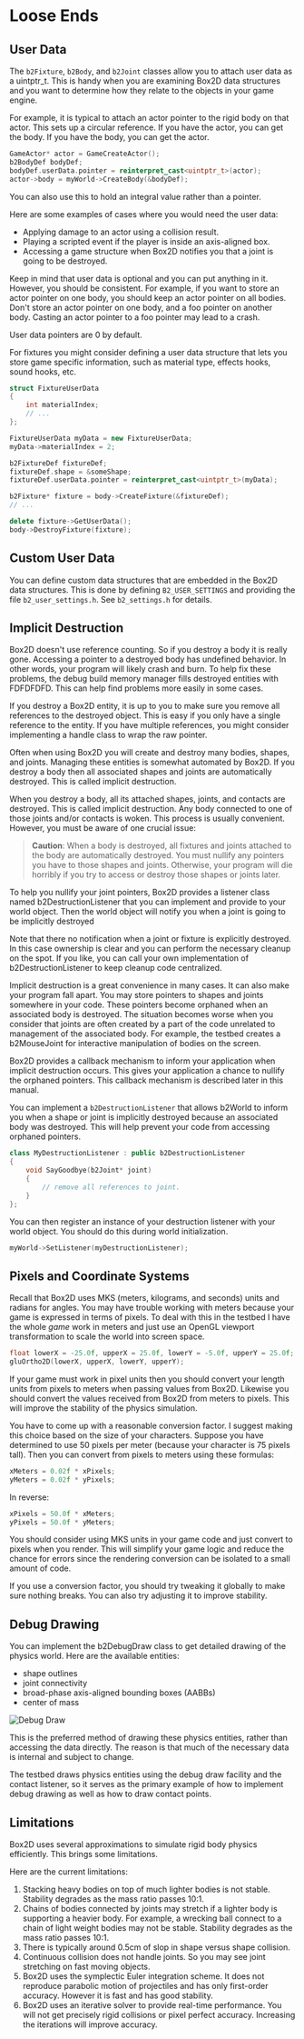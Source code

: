 # Loose Ends

## User Data
The `b2Fixture`, `b2Body`, and `b2Joint` classes allow you to attach user data
as a uintptr_t. This is handy when you are examining Box2D data
structures and you want to determine how they relate to the objects in
your game engine.

For example, it is typical to attach an actor pointer to the rigid body
on that actor. This sets up a circular reference. If you have the actor,
you can get the body. If you have the body, you can get the actor.

```cpp
GameActor* actor = GameCreateActor();
b2BodyDef bodyDef;
bodyDef.userData.pointer = reinterpret_cast<uintptr_t>(actor);
actor->body = myWorld->CreateBody(&bodyDef);
```

You can also use this to hold an integral value rather than a pointer.

Here are some examples of cases where you would need the user data:
-   Applying damage to an actor using a collision result.
-   Playing a scripted event if the player is inside an axis-aligned box.
-   Accessing a game structure when Box2D notifies you that a joint is
    going to be destroyed.

Keep in mind that user data is optional and you can put anything in it.
However, you should be consistent. For example, if you want to store an
actor pointer on one body, you should keep an actor pointer on all
bodies. Don't store an actor pointer on one body, and a foo pointer on
another body. Casting an actor pointer to a foo pointer may lead to a
crash.

User data pointers are 0 by default.

For fixtures you might consider defining a user data structure that lets
you store game specific information, such as material type, effects
hooks, sound hooks, etc.

```cpp
struct FixtureUserData
{
    int materialIndex;
    // ...
};

FixtureUserData myData = new FixtureUserData;
myData->materialIndex = 2;

b2FixtureDef fixtureDef;
fixtureDef.shape = &someShape;
fixtureDef.userData.pointer = reinterpret_cast<uintptr_t>(myData);

b2Fixture* fixture = body->CreateFixture(&fixtureDef);
// ...

delete fixture->GetUserData();
body->DestroyFixture(fixture);
```

## Custom User Data
You can define custom data structures that are embedded in the Box2D data
structures. This is done by defining `B2_USER_SETTINGS` and providing the
file `b2_user_settings.h`. See `b2_settings.h` for details.

## Implicit Destruction
Box2D doesn't use reference counting. So if you destroy a body it is
really gone. Accessing a pointer to a destroyed body has undefined
behavior. In other words, your program will likely crash and burn. To
help fix these problems, the debug build memory manager fills destroyed
entities with FDFDFDFD. This can help find problems more easily in some
cases.

If you destroy a Box2D entity, it is up to you to make sure you remove
all references to the destroyed object. This is easy if you only have a
single reference to the entity. If you have multiple references, you
might consider implementing a handle class to wrap the raw pointer.

Often when using Box2D you will create and destroy many bodies, shapes,
and joints. Managing these entities is somewhat automated by Box2D. If
you destroy a body then all associated shapes and joints are
automatically destroyed. This is called implicit destruction.

When you destroy a body, all its attached shapes, joints, and contacts
are destroyed. This is called implicit destruction. Any body connected
to one of those joints and/or contacts is woken. This process is usually
convenient. However, you must be aware of one crucial issue:

> **Caution**:
> When a body is destroyed, all fixtures and joints attached to the body
> are automatically destroyed. You must nullify any pointers you have to
> those shapes and joints. Otherwise, your program will die horribly if
> you try to access or destroy those shapes or joints later.

To help you nullify your joint pointers, Box2D provides a listener class
named b2DestructionListener that you can implement and provide to your
world object. Then the world object will notify you when a joint is
going to be implicitly destroyed

Note that there no notification when a joint or fixture is explicitly
destroyed. In this case ownership is clear and you can perform the
necessary cleanup on the spot. If you like, you can call your own
implementation of b2DestructionListener to keep cleanup code
centralized.

Implicit destruction is a great convenience in many cases. It can also
make your program fall apart. You may store pointers to shapes and
joints somewhere in your code. These pointers become orphaned when an
associated body is destroyed. The situation becomes worse when you
consider that joints are often created by a part of the code unrelated
to management of the associated body. For example, the testbed creates a
b2MouseJoint for interactive manipulation of bodies on the screen.

Box2D provides a callback mechanism to inform your application when
implicit destruction occurs. This gives your application a chance to
nullify the orphaned pointers. This callback mechanism is described
later in this manual.

You can implement a `b2DestructionListener` that allows b2World to inform
you when a shape or joint is implicitly destroyed because an associated
body was destroyed. This will help prevent your code from accessing
orphaned pointers.

```cpp
class MyDestructionListener : public b2DestructionListener
{
    void SayGoodbye(b2Joint* joint)
    {
        // remove all references to joint.
    }
};
```

You can then register an instance of your destruction listener with your
world object. You should do this during world initialization.

```cpp
myWorld->SetListener(myDestructionListener);
```

## Pixels and Coordinate Systems
Recall that Box2D uses MKS (meters, kilograms, and seconds) units and
radians for angles. You may have trouble working with meters because
your game is expressed in terms of pixels. To deal with this in the
testbed I have the whole *game* work in meters and just use an OpenGL
viewport transformation to scale the world into screen space.

```cpp
float lowerX = -25.0f, upperX = 25.0f, lowerY = -5.0f, upperY = 25.0f;
gluOrtho2D(lowerX, upperX, lowerY, upperY);
```

If your game must work in pixel units then you should convert your
length units from pixels to meters when passing values from Box2D.
Likewise you should convert the values received from Box2D from meters
to pixels. This will improve the stability of the physics simulation.

You have to come up with a reasonable conversion factor. I suggest
making this choice based on the size of your characters. Suppose you
have determined to use 50 pixels per meter (because your character is 75
pixels tall). Then you can convert from pixels to meters using these
formulas:

```cpp
xMeters = 0.02f * xPixels;
yMeters = 0.02f * yPixels;
```

In reverse:

```cpp
xPixels = 50.0f * xMeters;
yPixels = 50.0f * yMeters;
```

You should consider using MKS units in your game code and just convert
to pixels when you render. This will simplify your game logic and reduce
the chance for errors since the rendering conversion can be isolated to
a small amount of code.

If you use a conversion factor, you should try tweaking it globally to
make sure nothing breaks. You can also try adjusting it to improve
stability.

## Debug Drawing
You can implement the b2DebugDraw class to get detailed drawing of the
physics world. Here are the available entities:
- shape outlines
- joint connectivity
- broad-phase axis-aligned bounding boxes (AABBs)
- center of mass

![Debug Draw](images/debug_draw.png)

This is the preferred method of drawing these physics entities, rather
than accessing the data directly. The reason is that much of the
necessary data is internal and subject to change.

The testbed draws physics entities using the debug draw facility and the
contact listener, so it serves as the primary example of how to
implement debug drawing as well as how to draw contact points.

## Limitations
Box2D uses several approximations to simulate rigid body physics
efficiently. This brings some limitations.

Here are the current limitations:
1. Stacking heavy bodies on top of much lighter bodies is not stable. Stability degrades as the mass ratio passes 10:1.
2. Chains of bodies connected by joints may stretch if a lighter body is supporting a heavier body. For example, a wrecking ball connect to a chain of light weight bodies may not be stable. Stability degrades as the mass ratio passes 10:1.
3. There is typically around 0.5cm of slop in shape versus shape collision.
4. Continuous collision does not handle joints. So you may see joint stretching on fast moving objects.
5. Box2D uses the symplectic Euler integration scheme. It does not reproduce parabolic motion of projectiles and has only first-order accuracy. However it is fast and has good stability.
6. Box2D uses an iterative solver to provide real-time performance. You will not get precisely rigid collisions or pixel perfect accuracy. Increasing the iterations will improve accuracy.
